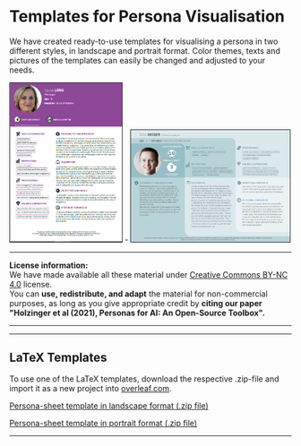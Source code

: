 
# Templates for Persona Visualisation

We have created ready-to-use templates for visualising a persona in two different styles, in landscape and portrait format. Color themes, texts and pictures of the templates can easily be changed and adjusted to your needs. 
<!-- The templates are available for LaTeX and for MS PowerPoint. -->

<img src="https://github.com/human-centered-ai-lab/PERSONAS/blob/main/Developing_Personas_For_AI-Step-By-Step/images/persona-pathologist1.png" alt="example persona sheet in portrait format" width="200" border="1px solid #555"> - 
<img src=https://github.com/human-centered-ai-lab/PERSONAS/blob/main/Developing_Personas_For_AI-Step-By-Step/images/persona-softwaredeveloper.png alt="example persona sheet in landscape format" height="200" border="1px solid #555">



---

**License information:**  
We have made available all these material under [Creative Commons BY-NC 4.0](https://creativecommons.org/licenses/by-nc/4.0/) license.  
You can **use, redistribute, and adapt** the material for non-commercial purposes, as long as you give appropriate credit by **citing our paper "Holzinger et al (2021), Personas for AI: An Open-Source Toolbox".**

---
---


## LaTeX Templates

To use one of the LaTeX templates, download the respective .zip-file and import it as a new project into [overleaf.com](https://www.overleaf.com).

[Persona-sheet template in landscape format (.zip file)](https://github.com/human-centered-ai-lab/PERSONAS/blob/main/Persona_Templates/latex-template-persona-for-ai-landscape-v03.zip)

[Persona-sheet template in portrait format (.zip file)](https://github.com/human-centered-ai-lab/PERSONAS/blob/main/Persona_Templates/latex-template-persona-for-ai-portrait-v01.zip)

---

<!-- ## MS PowerPoint Templates

_...coming soon..._ -->